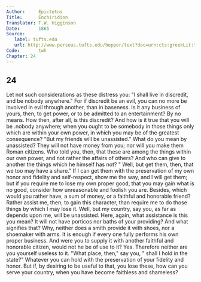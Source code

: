 ```yaml
---
Author:     Epictetus  
Title:      Enchiridion  
Translator: T.W. Higginson  
Date:       1865  
Source:
   label: tufts.edu
   url: http://www.perseus.tufts.edu/hopper/text?doc=urn:cts:greekLit:tlg0557.tlg002.perseus-eng2:1
Code:       twh  
Chapter: 24
---
```

##  24

Let not such considerations as these distress you: "I shall live in discredit,
and be nobody anywhere." For if discredit be an evil, you can no more be
involved in evil through another, than in baseness. Is it any business of
yours, then, to get power, or to be admitted to an entertainment? By no means.
How then, after all, is this discredit? And how is it true that you will be
.nobody anywhere; when you ought to be somebody in those things only which are
within your own power, in which you may be of the greatest consequence?  "But
my friends will be unassisted." What do you mean by unassisted? They will not
have money from you; nor will you make them Roman citizens. Who told you, then,
that these are among the things within our own power, and not rather the
affairs of others? And who can give to another the things which he himself has
not?  " Well, but get them, then, that we too may have a share." If I can get
them with the preservation of my own honor and fidelity and self-respect, show
me the way, and I will get them; but if you require me to lose my own proper
good, that you may gain what is no good, consider how unreasonable and foolish
you are. Besides, which would you rather have, a sum of money, or a faithful
and honorable friend?  Rather assist me, then, to gain this character, than
require me to do those things by which I may lose it. Well, but my country, say
you, as far as depends upon me, will be unassisted. Here, again, what
assistance is this you mean? It will not have porticos nor baths of your
providing? And what signifies that? Why, neither does a smith provide it with
shoes, nor a shoemaker with arms. It is enough if every one fully performs his
own proper business.  And were you to supply it with another faithful and
honorable citizen, would not he be of use to it?  Yes. Therefore neither are
you yourself useless to it. "What place, then," say you, " shall I hold in the
state?" Whatever you can hold with the preservation of your fidelity and honor.
But if, by desiring to be useful to that, you lose these, how can you serve
your country, when you have become faithless and shameless?



